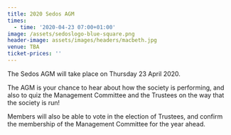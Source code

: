 ```yaml
---
title: 2020 Sedos AGM
times:
  - time: '2020-04-23 07:00+01:00'
image: /assets/sedoslogo-blue-square.png
header-image: assets/images/headers/macbeth.jpg
venue: TBA
ticket-prices: ''
---
```

The Sedos AGM will take place on Thursday 23 April 2020.

The AGM is your chance to hear about how the society is performing, and also to quiz the Management Committee and the Trustees on the way that the society is run!

Members will also be able to vote in the election of Trustees, and confirm the membership of the Management Committee for the year ahead.
